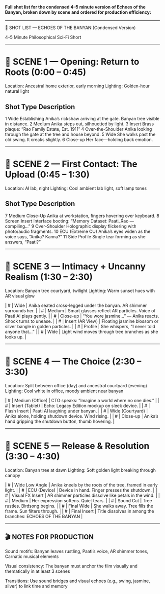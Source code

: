 #### Full shot list for the condensed 4–5 minute version of Echoes of the Banyan, broken down by scene and ordered for production efficiency:


---

🎥 SHOT LIST — ECHOES OF THE BANYAN (Condensed Version)

4–5 Minute Philosophical Sci-Fi Short


---

# 🔹 SCENE 1 — Opening: Return to Roots (0:00 – 0:45)

Location: Ancestral home exterior, early morning
Lighting: Golden-hour natural light

##	Shot Type	Description

1	Wide Establishing	Anika’s rickshaw arriving at the gate. Banyan tree visible in distance.
2	Medium	Anika steps out, silhouetted by light.
3	Insert	Brass plaque: “Rao Family Estate, Est. 1911”
4	Over-the-Shoulder	Anika looking through the gate at the tree and house beyond.
5	Wide	She walks past the old swing. It creaks slightly.
6	Close-up	Her face—holding back emotion.



---

# 🔹 SCENE 2 — First Contact: The Upload (0:45 – 1:30)

Location: AI lab, night
Lighting: Cool ambient lab light, soft lamp tones

##	Shot Type	Description

7	Medium Close-Up	Anika at workstation, fingers hovering over keyboard.
8	Screen Insert	Interface booting: “Memory Dataset: Paati_Rao — compiling...”
9	Over-Shoulder	Holographic display flickering with photo/audio fragments.
10	ECU (Extreme CU)	Anika’s eyes widen as the voice says, “Anika? Kanna?”
11	Side Profile	Single tear forming as she answers, “Paati?”



---

# 🔹 SCENE 3 — Intimacy + Uncanny Realism (1:30 – 2:30)

Location: Banyan tree courtyard, twilight
Lighting: Warm sunset hues with AR visual glow

| # | Wide              | Anika seated cross-legged under the banyan. AR shimmer surrounds her.       | | # | Medium            | Smart glasses reflect AR particles. Voice of Paati AI plays gently.         | | # | Close-up          | “You wore jasmine…” — Anika reacts. Shock turns to unease.                  | | # | Insert (AR View)  | Floating jasmine blossom or silver bangle in golden particles.              | | # | Profile           | She whispers, “I never told anyone that…”                                   | | # | Wide              | Light wind moves through tree branches as she looks up.                     |


---

# 🔹 SCENE 4 — The Choice (2:30 – 3:30)

Location: Split between office (day) and ancestral courtyard (evening)
Lighting: Cool white in office, moody ambient near banyan

| # | Medium (Office)   | CTO speaks: “Imagine a world where no one dies.”                            | | # | Insert (Tablet)   | Echo: Legacy Edition mockup on sleek device.                              | | # | Flash Insert      | Paati AI laughing under banyan.                                             | | # | Wide (Courtyard)  | Anika alone, holding shutdown device. Wind rising.                          | | # | Close-up          | Anika’s hand gripping the shutdown button, thumb hovering.                  |


---

# 🔹 SCENE 5 — Release & Resolution (3:30 – 4:30)

Location: Banyan tree at dawn
Lighting: Soft golden light breaking through canopy

| # | Wide Low Angle    | Anika kneels by the roots of the tree, framed in early light.               | | # | ECU (Device)      | Device in hand. Finger presses the shutdown.                               | | # | Visual FX Insert  | AR shimmer particles dissolve like petals in the wind.                      | | # | Medium            | Her expression softens. Quiet tears.                                        | | # | Sound Cut         | Tree rustles. Birdsong begins.                                              | | # | Final Wide        | She walks away. Tree fills the frame. Sun filters through.                  | | # | Final Insert      | Title dissolves in among the branches: ECHOES OF THE BANYAN               |


---

## 🎬 NOTES FOR PRODUCTION

Sound motifs: Banyan leaves rustling, Paati’s voice, AR shimmer tones, Carnatic musical elements

Visual consistency: The banyan must anchor the film visually and thematically in at least 3 scenes

Transitions: Use sound bridges and visual echoes (e.g., swing, jasmine, silver) to link time and memory
